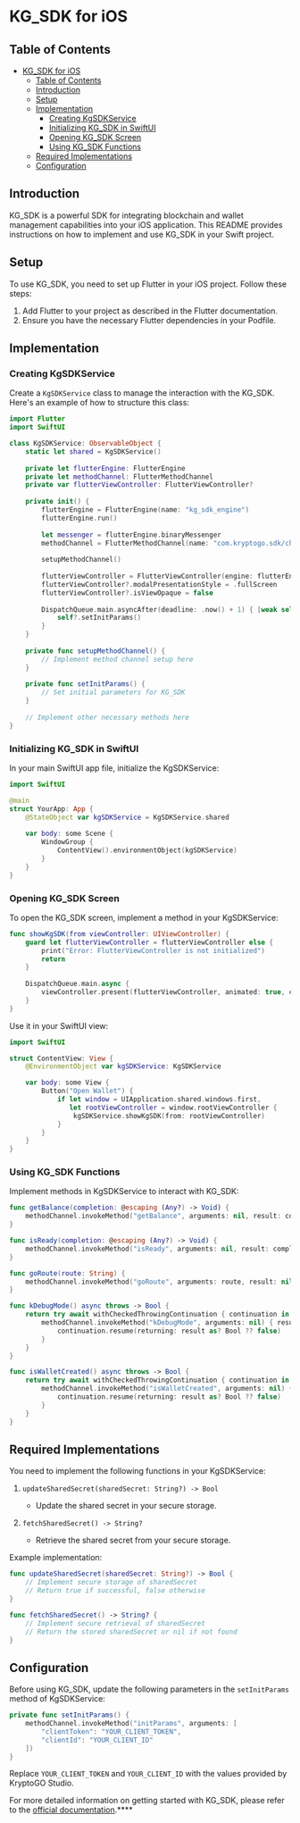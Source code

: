 # KG_SDK for iOS

## Table of Contents
- [KG\_SDK for iOS](#kg_sdk-for-ios)
  - [Table of Contents](#table-of-contents)
  - [Introduction](#introduction)
  - [Setup](#setup)
  - [Implementation](#implementation)
    - [Creating KgSDKService](#creating-kgsdkservice)
    - [Initializing KG\_SDK in SwiftUI](#initializing-kg_sdk-in-swiftui)
    - [Opening KG\_SDK Screen](#opening-kg_sdk-screen)
    - [Using KG\_SDK Functions](#using-kg_sdk-functions)
  - [Required Implementations](#required-implementations)
  - [Configuration](#configuration)

## Introduction

KG_SDK is a powerful SDK for integrating blockchain and wallet management capabilities into your iOS application. This README provides instructions on how to implement and use KG_SDK in your Swift project.

## Setup

To use KG_SDK, you need to set up Flutter in your iOS project. Follow these steps:

1. Add Flutter to your project as described in the Flutter documentation.
2. Ensure you have the necessary Flutter dependencies in your Podfile.

## Implementation

### Creating KgSDKService

Create a `KgSDKService` class to manage the interaction with the KG_SDK. Here's an example of how to structure this class:

```swift
import Flutter
import SwiftUI

class KgSDKService: ObservableObject {
    static let shared = KgSDKService()
    
    private let flutterEngine: FlutterEngine
    private let methodChannel: FlutterMethodChannel
    private var flutterViewController: FlutterViewController?
    
    private init() {
        flutterEngine = FlutterEngine(name: "kg_sdk_engine")
        flutterEngine.run()
        
        let messenger = flutterEngine.binaryMessenger
        methodChannel = FlutterMethodChannel(name: "com.kryptogo.sdk/channel", binaryMessenger: messenger)
        
        setupMethodChannel()
        
        flutterViewController = FlutterViewController(engine: flutterEngine, nibName: nil, bundle: nil)
        flutterViewController?.modalPresentationStyle = .fullScreen
        flutterViewController?.isViewOpaque = false
        
        DispatchQueue.main.asyncAfter(deadline: .now() + 1) { [weak self] in
            self?.setInitParams()
        }
    }
    
    private func setupMethodChannel() {
        // Implement method channel setup here
    }
    
    private func setInitParams() {
        // Set initial parameters for KG_SDK
    }
    
    // Implement other necessary methods here
}
```

### Initializing KG_SDK in SwiftUI

In your main SwiftUI app file, initialize the KgSDKService:

```swift
import SwiftUI

@main
struct YourApp: App {
    @StateObject var kgSDKService = KgSDKService.shared
    
    var body: some Scene {
        WindowGroup {
            ContentView().environmentObject(kgSDKService)
        }
    }
}
```

### Opening KG_SDK Screen

To open the KG_SDK screen, implement a method in your KgSDKService:

```swift
func showKgSDK(from viewController: UIViewController) {
    guard let flutterViewController = flutterViewController else {
        print("Error: FlutterViewController is not initialized")
        return
    }
    
    DispatchQueue.main.async {
        viewController.present(flutterViewController, animated: true, completion: nil)
    }
}
```

Use it in your SwiftUI view:

```swift
import SwiftUI

struct ContentView: View {
    @EnvironmentObject var kgSDKService: KgSDKService

    var body: some View {
        Button("Open Wallet") {
            if let window = UIApplication.shared.windows.first,
               let rootViewController = window.rootViewController {
                kgSDKService.showKgSDK(from: rootViewController)
            }
        }
    }
}
```

### Using KG_SDK Functions

Implement methods in KgSDKService to interact with KG_SDK:

```swift
func getBalance(completion: @escaping (Any?) -> Void) {
    methodChannel.invokeMethod("getBalance", arguments: nil, result: completion)
}

func isReady(completion: @escaping (Any?) -> Void) {
    methodChannel.invokeMethod("isReady", arguments: nil, result: completion)
}

func goRoute(route: String) {
    methodChannel.invokeMethod("goRoute", arguments: route, result: nil)
}

func kDebugMode() async throws -> Bool {
    return try await withCheckedThrowingContinuation { continuation in
        methodChannel.invokeMethod("kDebugMode", arguments: nil) { result in
            continuation.resume(returning: result as? Bool ?? false)
        }
    }
}

func isWalletCreated() async throws -> Bool {
    return try await withCheckedThrowingContinuation { continuation in
        methodChannel.invokeMethod("isWalletCreated", arguments: nil) { result in
            continuation.resume(returning: result as? Bool ?? false)
        }
    }
}
```

## Required Implementations

You need to implement the following functions in your KgSDKService:

1. `updateSharedSecret(sharedSecret: String?) -> Bool`
   - Update the shared secret in your secure storage.
   
2. `fetchSharedSecret() -> String?`
   - Retrieve the shared secret from your secure storage.

Example implementation:

```swift
func updateSharedSecret(sharedSecret: String?) -> Bool {
    // Implement secure storage of sharedSecret
    // Return true if successful, false otherwise
}

func fetchSharedSecret() -> String? {
    // Implement secure retrieval of sharedSecret
    // Return the stored sharedSecret or nil if not found
}
```

## Configuration

Before using KG_SDK, update the following parameters in the `setInitParams` method of KgSDKService:

```swift
private func setInitParams() {
    methodChannel.invokeMethod("initParams", arguments: [
        "clientToken": "YOUR_CLIENT_TOKEN",
        "clientId": "YOUR_CLIENT_ID"
    ])
}
```

Replace `YOUR_CLIENT_TOKEN` and `YOUR_CLIENT_ID` with the values provided by KryptoGO Studio.

For more detailed information on getting started with KG_SDK, please refer to the [official documentation](https://dora-xies-organization.gitbook.io/kg_sdk-doc/kg_sdk/get-started).****